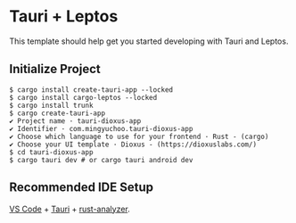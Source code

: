 # Tauri + Leptos

This template should help get you started developing with Tauri and Leptos.

## Initialize Project

```shell
$ cargo install create-tauri-app --locked
$ cargo install cargo-leptos --locked
$ cargo install trunk
$ cargo create-tauri-app
✔ Project name · tauri-dioxus-app
✔ Identifier · com.mingyuchoo.tauri-dioxus-app
✔ Choose which language to use for your frontend · Rust - (cargo)
✔ Choose your UI template · Dioxus - (https://dioxuslabs.com/)
$ cd tauri-dioxus-app
$ cargo tauri dev # or cargo tauri android dev
```

## Recommended IDE Setup

[VS Code](https://code.visualstudio.com/) + [Tauri](https://marketplace.visualstudio.com/items?itemName=tauri-apps.tauri-vscode) + [rust-analyzer](https://marketplace.visualstudio.com/items?itemName=rust-lang.rust-analyzer).
